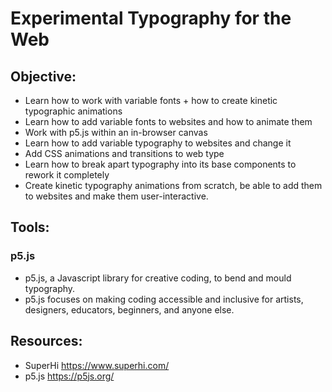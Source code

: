 # Experimental Typography for the Web

## Objective:
- Learn how to work with variable fonts + how to create kinetic typographic animations
- Learn how to add variable fonts to websites and how to animate them
- Work with p5.js within an in-browser canvas
- Learn how to add variable typography to websites and change it
- Add CSS animations and transitions to web type
- Learn how to break apart typography into its base components to rework it completely
- Create kinetic typography animations from scratch, be able to add them to websites and make them user-interactive.



## Tools:

### p5.js
- p5.js, a Javascript library for creative coding, to bend and mould typography.
- p5.js focuses on making coding accessible and inclusive for artists, designers, educators, beginners, and anyone else.



## Resources:
- SuperHi https://www.superhi.com/
- p5.js https://p5js.org/
